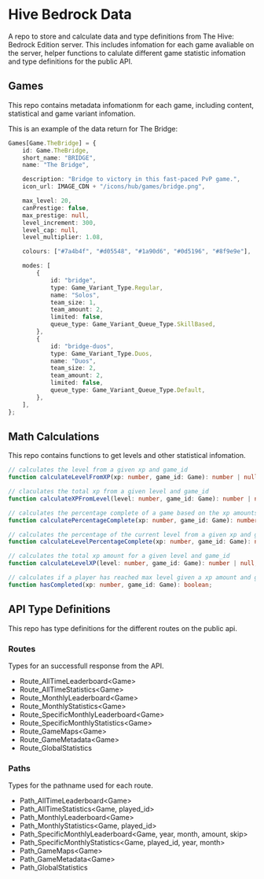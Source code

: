# Hive Bedrock Data

A repo to store and calculate data and type definitions from The Hive: Bedrock Edition server. This includes infomation for each game avaliable on the server, helper functions to calulate different game statistic infomation and type definitions for the public API.

## Games

This repo contains metadata infomationm for each game, including content, statistical and game variant infomation.

This is an example of the data return for The Bridge:

```ts
Games[Game.TheBridge] = {
    id: Game.TheBridge,
    short_name: "BRIDGE",
    name: "The Bridge",

    description: "Bridge to victory in this fast-paced PvP game.",
    icon_url: IMAGE_CDN + "/icons/hub/games/bridge.png",

    max_level: 20,
    canPrestige: false,
    max_prestige: null,
    level_increment: 300,
    level_cap: null,
    level_multiplier: 1.08,

    colours: ["#7a4b4f", "#d05548", "#1a90d6", "#0d5196", "#8f9e9e"],

    modes: [
        {
            id: "bridge",
            type: Game_Variant_Type.Regular,
            name: "Solos",
            team_size: 1,
            team_amount: 2,
            limited: false,
            queue_type: Game_Variant_Queue_Type.SkillBased,
        },
        {
            id: "bridge-duos",
            type: Game_Variant_Type.Duos,
            name: "Duos",
            team_size: 2,
            team_amount: 2,
            limited: false,
            queue_type: Game_Variant_Queue_Type.Default,
        },
    ],
};
```

## Math Calculations

This repo contains functions to get levels and other statistical infomation.

```ts
// calculates the level from a given xp and game_id
function calculateLevelFromXP(xp: number, game_id: Game): number | null;

// claculates the total xp from a given level and game_id
function calculateXPFromLevel(level: number, game_id: Game): number | null;

// calculates the percentage complete of a game based on the xp amounts from a given xp and game_id
function calculatePercentageComplete(xp: number, game_id: Game): number;

// calculates the percentage of the current level from a given xp and game_id
function calculateLevelPercentageComplete(xp: number, game_id: Game): number;

// calculates the total xp amount for a given level and game_id
function calculateLevelXP(level: number, game_id: Game): number | null;

// calculates if a player has reached max level given a xp amount and game_id
function hasCompleted(xp: number, game_id: Game): boolean;
```

## API Type Definitions

This repo has type definitions for the different routes on the public api.

### Routes

Types for an successfull response from the API.

-   Route_AllTimeLeaderboard\<Game>
-   Route_AllTimeStatistics\<Game>
-   Route_MonthlyLeaderboard\<Game>
-   Route_MonthlyStatistics\<Game>
-   Route_SpecificMonthlyLeaderboard\<Game>
-   Route_SpecificMonthlyStatistics\<Game>
-   Route_GameMaps\<Game>
-   Route_GameMetadata\<Game>
-   Route_GlobalStatistics

### Paths

Types for the pathname used for each route.

-   Path_AllTimeLeaderboard\<Game>
-   Path_AllTimeStatistics\<Game, played_id>
-   Path_MonthlyLeaderboard\<Game>
-   Path_MonthlyStatistics\<Game, played_id>
-   Path_SpecificMonthlyLeaderboard\<Game, year, month, amount, skip>
-   Path_SpecificMonthlyStatistics\<Game, played_id, year, month>
-   Path_GameMaps\<Game>
-   Path_GameMetadata\<Game>
-   Path_GlobalStatistics
